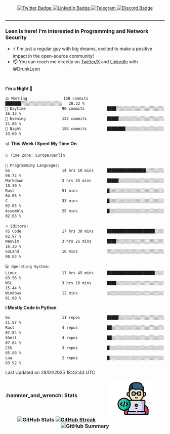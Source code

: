 <div id="badges" align="center">
  <a href="https://twitter.com/DrunkLeen">
    <img src="https://img.shields.io/badge/Twitter-blue?style=for-the-badge&logo=twitter&logoColor=white" alt="Twitter Badge"/>
  </a>
  <a href="https://www.instagram.com/reza.df.x">  
    <img src="https://img.shields.io/badge/LinkedIn-skyblue?style=for-the-badge&logo=LinkedIn&logoColor=black" alt="LinkedIn Badge"/>
  </a>
  <a href="http://telegram.me/rezadfx">
    <img src="https://img.shields.io/badge/Telegram-white?style=for-the-badge&logo=telegram&logoColor=blue" alt=Telegram Badge"/>
  </a>
  <a href="https://discord.com/users/DrunkLeen">
    <img src="https://img.shields.io/badge/Discord-gray?style=for-the-badge&logo=discord&logoColor=white" alt="Discord Badge"/>
  </a>
  <br>
  <img src="https://komarev.com/ghpvc/?username=drunkleen&style=flat-square&color=red" alt=""/>
</div>


---


### <summary><b> Leen is here! I'm interested in Programming and Network Security</b></summary>

- :zap: I'm just a regular guy with big dreams, excited to make a positive impact in the open-source community!
- :mailbox: You can reach me directly on [Twitter/X](https://twitter.com/DrunkLeen) and [LinkedIn](https://www.linkedin.com/in/drunkleen/) with @DrunkLeen

<br>

<!-- <details>
<summary><b>:gear: &nbsp;Git statistics</b></summary>
<br>

[![Top Langs](https://github-readme-stats.vercel.app/api/top-langs/?username=drunkleen&layout=compact&theme=github_dark#gh-dark-mode-only)](https://github.com/drunkleen/github-readme-stats)
[![Top Langs](https://github-readme-stats.vercel.app/api/top-langs/?username=drunkleen&layout=compact&theme=vue#gh-light-mode-only)](https://github.com/drunkleen/github-readme-stats)
[![DrunkLeen's GitHub stats-Dark](https://github-readme-stats.vercel.app/api?username=drunkleen&show_icons=true&theme=github_dark#gh-dark-mode-only)](https://github.com/drunkleen/)
[![DrunkLeen's GitHub stats-Light](https://github-readme-stats.vercel.app/api?username=drunkleen&show_icons=true&theme=vue#gh-light-mode-only)](https://github.com/drunkleen/github-readme-stats)
[![willianrod's wakatime stats](https://github-readme-stats.vercel.app/api/wakatime?username=drunkleen&theme=github_dark#gh-dark-mode-only)](https://github.com/drunkleen/github-readme-stats)
[![willianrod's wakatime stats](https://github-readme-stats.vercel.app/api/wakatime?username=drunkleen&layout=compact&theme=vue#gh-light-mode-only)](https://github.com/drunkleen/github-readme-stats)

</details> -->


<!--START_SECTION:waka-->
**I'm a Night 🦉** 

```text
🌞 Morning                158 commits         ███████░░░░░░░░░░░░░░░░░░   28.32 % 
🌆 Daytime                90 commits          ████░░░░░░░░░░░░░░░░░░░░░   16.13 % 
🌃 Evening                122 commits         █████░░░░░░░░░░░░░░░░░░░░   21.86 % 
🌙 Night                  188 commits         ████████░░░░░░░░░░░░░░░░░   33.69 % 
```


📊 **This Week I Spent My Time On** 

```text
🕑︎ Time Zone: Europe/Berlin

💬 Programming Languages: 
Go                       14 hrs 10 mins      █████████████████░░░░░░░░   66.72 % 
Markdown                 3 hrs 53 mins       █████░░░░░░░░░░░░░░░░░░░░   18.30 % 
Rust                     51 mins             █░░░░░░░░░░░░░░░░░░░░░░░░   04.03 % 
C                        33 mins             █░░░░░░░░░░░░░░░░░░░░░░░░   02.63 % 
Assembly                 25 mins             █░░░░░░░░░░░░░░░░░░░░░░░░   02.03 % 

🔥 Editors: 
VS Code                  17 hrs 38 mins      █████████████████████░░░░   82.97 % 
Neovim                   3 hrs 26 mins       ████░░░░░░░░░░░░░░░░░░░░░   16.20 % 
GoLand                   10 mins             ░░░░░░░░░░░░░░░░░░░░░░░░░   00.83 % 

💻 Operating System: 
Linux                    17 hrs 45 mins      █████████████████████░░░░   83.56 % 
WSL                      3 hrs 16 mins       ████░░░░░░░░░░░░░░░░░░░░░   15.44 % 
Windows                  12 mins             ░░░░░░░░░░░░░░░░░░░░░░░░░   01.00 % 
```

**I Mostly Code in Python** 

```text
Go                       11 repos            █████░░░░░░░░░░░░░░░░░░░░   21.57 % 
Rust                     4 repos             ██░░░░░░░░░░░░░░░░░░░░░░░   07.84 % 
Shell                    4 repos             ██░░░░░░░░░░░░░░░░░░░░░░░   07.84 % 
CSS                      3 repos             █░░░░░░░░░░░░░░░░░░░░░░░░   05.88 % 
Lua                      2 repos             █░░░░░░░░░░░░░░░░░░░░░░░░   03.92 % 
```




 Last Updated on 28/01/2025 18:42:43 UTC
<!--END_SECTION:waka-->

<img align='right' height='120' style="margin-right:20px" src='assets/img/programmer.png' alt='Programmer'>


<p align="center">
<br>
<summary><h3><b>:hammer_and_wrench: Stats</b></h3></summary>
<br>

<h3 align="center">
  
![GitHub Stats](http://github-profile-summary-cards.vercel.app/api/cards/stats?username=drunkleen&theme=tokyonight) [![GitHub Streak](https://github-readme-streak-stats.herokuapp.com?user=drunkleen&theme=tokyonight&hide_border=true&date_format=j%20M%5B%20Y%5D&card_width=480)](https://git.io/streak-stats)
![GitHub Summary](http://github-profile-summary-cards.vercel.app/api/cards/profile-details?username=drunkleen&theme=tokyonight)

</h3>

